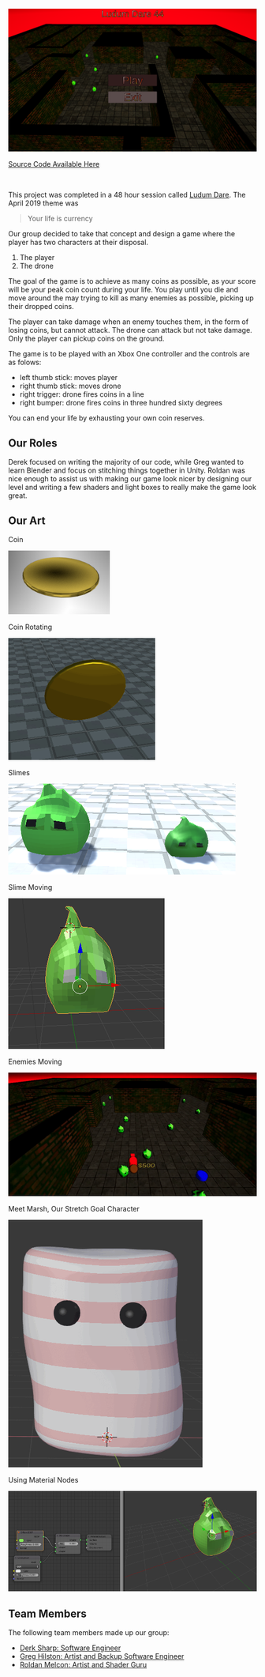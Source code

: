 <p align="center">
  <img src="https://raw.githubusercontent.com/GregHilston/ludume-dare-44/master/Captures/main_menu.PNG">
</p>

[Source Code Available Here](https://github.com/GregHilston/ludume-dare-44)

<br>

This project was completed in a 48 hour session called [Ludum Dare](https://ldjam.com/). The April 2019 theme was 

> Your life is currency

Our group decided to take that concept and design a game where the player has two characters at their disposal. 

1. The player
2. The drone

The goal of the game is to achieve as many coins as possible, as your score will be your peak coin count during your life. You play until you die and move around the may trying to kill as many enemies as possible, picking up their dropped coins.

The player can take damage when an enemy touches them, in the form of losing coins, but cannot attack. The drone can attack but not take damage. Only the player can pickup coins on the ground.

The game is to be played with an Xbox One controller and the controls are as folows:

- left thumb stick: moves player
- right thumb stick: moves drone
- right trigger: drone fires coins in a line
- right bumper: drone fires coins in three hundred sixty degrees

You can end your life by exhausting your own coin reserves.

## Our Roles

Derek focused on writing the majority of our code, while Greg wanted to learn Blender and focus on stitching things together in Unity. Roldan was nice enough to assist us with making our game look nicer by designing our level and writing a few shaders and light boxes to really make the game look great.

## Our Art

Coin 

<img src="https://raw.githubusercontent.com/GregHilston/ludume-dare-44/master/Captures/coin!.PNG">

Coin Rotating

![Coin Rotating](https://raw.githubusercontent.com/GregHilston/ludume-dare-44/master/Captures/coin_rotating.gif)

Slimes

<img src="https://raw.githubusercontent.com/GregHilston/ludume-dare-44/master/Captures/slimes!.PNG">

Slime Moving

![Slime Moving](https://raw.githubusercontent.com/GregHilston/ludume-dare-44/master/Captures/slime_moving.gif)


Enemies Moving

![Slime Moving](https://raw.githubusercontent.com/GregHilston/ludume-dare-44/master/Captures/enemies_moving.gif)

Meet Marsh, Our Stretch Goal Character

![Meet Marsh, Our Stretch Goal Character](https://raw.githubusercontent.com/GregHilston/ludume-dare-44/master/Captures/marsh.gif)

Using Material Nodes

<img src="https://raw.githubusercontent.com/GregHilston/ludume-dare-44/master/Captures/material_nodes.PNG">

## Team Members

The following team members made up our group:

- [Derk Sharp: Software Engineer](https://github.com/downhillGames)
- [Greg Hilston: Artist and Backup Software Engineer](https://github.com/SharpDerek)
- [Roldan Melcon: Artist and Shader Guru](https://www.github.com/kethalak)